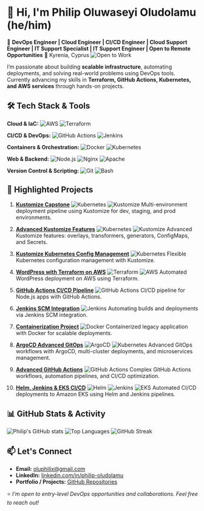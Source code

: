 # 👋 Hi, I'm Philip Oluwaseyi Oludolamu (he/him)

🚀 **DevOps Engineer | Cloud Engineer | CI/CD Engineer | Cloud Support Engineer | IT Support Specialist | IT Support Engineer | Open to Remote Opportunities**
📍 Kyrenia, Cyprus
![Open to Work](https://img.shields.io/badge/Open%20to%20Work-Yes-brightgreen)

I’m passionate about building **scalable infrastructure**, automating deployments, and solving real-world problems using DevOps tools.
Currently advancing my skills in **Terraform, GitHub Actions, Kubernetes, and AWS services** through hands-on projects.

## 🛠️ Tech Stack & Tools

**Cloud & IaC:**
![AWS](https://img.shields.io/badge/AWS-232F3E?style=for-the-badge\&logo=amazon-aws\&logoColor=FF9900)
![Terraform](https://img.shields.io/badge/Terraform-7B42BC?style=for-the-badge\&logo=terraform\&logoColor=white)

**CI/CD & DevOps:**
![GitHub Actions](https://img.shields.io/badge/GitHub_Actions-2088FF?style=for-the-badge\&logo=github-actions\&logoColor=white)
![Jenkins](https://img.shields.io/badge/Jenkins-D24939?style=for-the-badge\&logo=jenkins\&logoColor=white)

**Containers & Orchestration:**
![Docker](https://img.shields.io/badge/Docker-2496ED?style=for-the-badge\&logo=docker\&logoColor=white)
![Kubernetes](https://img.shields.io/badge/Kubernetes-326CE5?style=for-the-badge\&logo=kubernetes\&logoColor=white)

**Web & Backend:**
![Node.js](https://img.shields.io/badge/Node.js-339933?style=for-the-badge\&logo=node.js\&logoColor=white)
![Nginx](https://img.shields.io/badge/Nginx-269539?style=for-the-badge\&logo=nginx\&logoColor=white)
![Apache](https://img.shields.io/badge/Apache-CA2216?style=for-the-badge\&logo=apache\&logoColor=white)

**Version Control & Scripting:**
![Git](https://img.shields.io/badge/Git-F05032?style=for-the-badge\&logo=git\&logoColor=white)
![Bash](https://img.shields.io/badge/Bash-4EAA25?style=for-the-badge\&logo=gnu-bash\&logoColor=white)

## 📌 Highlighted Projects

1. **[Kustomize Capstone](https://github.com/Holuphilix/kustomize-capstone)**
   ![Kubernetes](https://img.shields.io/badge/Kubernetes-326CE5?style=for-the-badge\&logo=kubernetes\&logoColor=white) ![Kustomize](https://img.shields.io/badge/Kustomize-FFFFFF?style=for-the-badge\&logo=kubernetes\&logoColor=blue)
   Multi-environment deployment pipeline using Kustomize for dev, staging, and prod environments.

2. **[Advanced Kustomize Features](https://github.com/Holuphilix/advanced-kustomize-features)**
   ![Kubernetes](https://img.shields.io/badge/Kubernetes-326CE5?style=for-the-badge\&logo=kubernetes\&logoColor=white) ![Kustomize](https://img.shields.io/badge/Kustomize-FFFFFF?style=for-the-badge\&logo=kubernetes\&logoColor=blue)
   Advanced Kustomize features: overlays, transformers, generators, ConfigMaps, and Secrets.

3. **[Kustomize Kubernetes Config Management](https://github.com/Holuphilix/kustomize-k8s-config-management)**
   ![Kubernetes](https://img.shields.io/badge/Kubernetes-326CE5?style=for-the-badge\&logo=kubernetes\&logoColor=white)
   Flexible Kubernetes configuration management with Kustomize.

4. **[WordPress with Terraform on AWS](https://github.com/Holuphilix/Wordpress-Terraform-Aws)**
   ![Terraform](https://img.shields.io/badge/Terraform-7B42BC?style=for-the-badge\&logo=terraform\&logoColor=white) ![AWS](https://img.shields.io/badge/AWS-232F3E?style=for-the-badge\&logo=amazon-aws\&logoColor=FF9900)
   Automated WordPress deployment on AWS using Terraform.

5. **[GitHub Actions CI/CD Pipeline](https://github.com/Holuphilix/github-action-ci-cd)**
   ![GitHub Actions](https://img.shields.io/badge/GitHub_Actions-2088FF?style=for-the-badge\&logo=github-actions\&logoColor=white)
   CI/CD pipeline for Node.js apps with GitHub Actions.

6. **[Jenkins SCM Integration](https://github.com/Holuphilix/Jenkins-scm)**
   ![Jenkins](https://img.shields.io/badge/Jenkins-D24939?style=for-the-badge\&logo=jenkins\&logoColor=white)
   Automating builds and deployments via Jenkins SCM integration.

7. **[Containerization Project](https://github.com/Holuphilix/Containerization-Project)**
   ![Docker](https://img.shields.io/badge/Docker-2496ED?style=for-the-badge\&logo=docker\&logoColor=white)
   Containerized legacy application with Docker for scalable deployments.

8. **[ArgoCD Advanced GitOps](https://github.com/Holuphilix/argocd-advanced-gitops)**
   ![ArgoCD](https://img.shields.io/badge/ArgoCD-179CDF?style=for-the-badge\&logo=argocd\&logoColor=white) ![Kubernetes](https://img.shields.io/badge/Kubernetes-326CE5?style=for-the-badge\&logo=kubernetes\&logoColor=white)
   Advanced GitOps workflows with ArgoCD, multi-cluster deployments, and microservices management.

9. **[Advanced GitHub Actions](https://github.com/Holuphilix/advanced-github-actions)**
   ![GitHub Actions](https://img.shields.io/badge/GitHub_Actions-2088FF?style=for-the-badge\&logo=github-actions\&logoColor=white)
   Complex GitHub Actions workflows, automation pipelines, and CI/CD optimization.

10. **[Helm, Jenkins & EKS CI/CD](https://github.com/Holuphilix/helm-jenkins-eks-cicd)**
    ![Helm](https://img.shields.io/badge/Helm-0F52BA?style=for-the-badge\&logo=helm\&logoColor=white) ![Jenkins](https://img.shields.io/badge/Jenkins-D24939?style=for-the-badge\&logo=jenkins\&logoColor=white) ![EKS](https://img.shields.io/badge/Amazon_EKS-232F3E?style=for-the-badge\&logo=amazon-aws\&logoColor=FF9900)
    Automated CI/CD deployments to Amazon EKS using Helm and Jenkins pipelines.

## 📊 GitHub Stats & Activity

![Philip's GitHub stats](https://github-readme-stats.vercel.app/api?username=Holuphilix\&show_icons=true\&theme=tokyonight)
![Top Languages](https://img.shields.io/badge/top-languages-black?style=for-the-badge\&logo=github\&logoColor=white)
![GitHub Streak](https://github-readme-streak-stats.herokuapp.com/?user=Holuphilix\&theme=tokyonight)

## 📫 Let's Connect

* **Email:** [oluphilix@gmail.com](mailto:oluphilix@gmail.com)
* **LinkedIn:** [linkedin.com/in/philip-oludolamu](https://www.linkedin.com/in/philip-oludolamu)
* **Portfolio / Projects:** [GitHub Repositories](https://github.com/Holuphilix?tab=repositories)

⭐ *I’m open to entry-level DevOps opportunities and collaborations. Feel free to reach out!*
